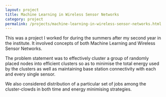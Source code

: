 ```yaml
---
layout: project
title: Machine Learning in Wireless Sensor Networks
category: project
permalink: /projects/machine-learning-in-wireless-sensor-networks.html
---
```


This was a project I worked for during the summers after my second year in the institute. It involved concepts of both Machine Learning and Wireless Sensor Networks.

The problem statement was to effectively cluster a group of randomly placed nodes into efficient clusters so as to minimise the total energy used by the clusters as well as maintaining base station connectivity with each and every single sensor.

We also considered distribution of a particular set of jobs among the cluster-clowds in both time and energy minimising strategies. 